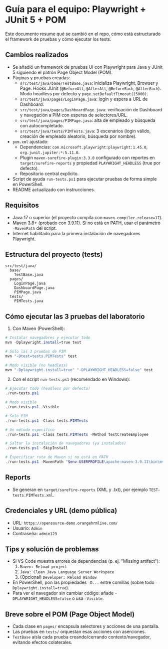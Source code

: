 # Guía para el equipo: Playwright + JUnit 5 + POM

Este documento resume qué se cambió en el repo, cómo está estructurado el framework de pruebas y cómo ejecutar los tests.

## Cambios realizados
- Se añadió un framework de pruebas UI con Playwright para Java y JUnit 5 siguiendo el patrón Page Object Model (POM).
- Páginas y pruebas creadas:
  - `src/test/java/base/TestBase.java`: inicializa Playwright, Browser y Page. Hooks JUnit (`@BeforeAll`, `@AfterAll`, `@BeforeEach`, `@AfterEach`). Modo headless por defecto y `page.setDefaultTimeout(15000)`.
  - `src/test/java/pages/LoginPage.java`: login y espera a URL de Dashboard.
  - `src/test/java/pages/DashboardPage.java`: verificación de Dashboard y navegación a PIM con esperas de selectores/URL.
  - `src/test/java/pages/PIMPage.java`: alta de empleado y búsqueda con autocompletado.
  - `src/test/java/tests/PIMTests.java`: 3 escenarios (login válido, creación de empleado aleatorio, búsqueda por nombre).
- `pom.xml` ajustado:
  - Dependencias: `com.microsoft.playwright:playwright:1.45.0`, `org.junit.jupiter:*:5.11.0`.
  - Plugin `maven-surefire-plugin:3.3.0` configurado con reportes en `target/surefire-reports` y propiedad `PLAYWRIGHT_HEADLESS` (true por defecto).
  - Repositorio central explícito.
- Script de ayuda `run-tests.ps1` para ejecutar pruebas de forma simple en PowerShell.
- README actualizado con instrucciones.

## Requisitos
- Java 17 o superior (el proyecto compila con `maven.compiler.release=17`).
- Maven 3.8+ (probado con 3.9.11). Si no está en PATH, usar el parámetro `-MavenPath` del script.
- Internet habilitado para la primera instalación de navegadores Playwright.

## Estructura del proyecto (tests)
```
src/test/java/
  base/
    TestBase.java
  pages/
    LoginPage.java
    DashboardPage.java
    PIMPage.java
  tests/
    PIMTests.java
```

## Cómo ejecutar las 3 pruebas del laboratorio
1) Con Maven (PowerShell):
```powershell
# Instalar navegadores y ejecutar todo
mvn -Dplaywright.install=true test

# Solo las 3 pruebas de PIM
mvn "-Dtest=tests.PIMTests" test

# Modo visible (no headless)
mvn "-Dplaywright.install=true" "-DPLAYWRIGHT_HEADLESS=false" test
```

2) Con el script `run-tests.ps1` (recomendado en Windows):
```powershell
# Ejecutar todo (headless por defecto)
./run-tests.ps1

# Modo visible
./run-tests.ps1 -Visible

# Solo PIM
./run-tests.ps1 -Class tests.PIMTests

# Un método específico
./run-tests.ps1 -Class tests.PIMTests -Method testCreateEmployee

# Saltar la instalación de navegadores (ya instalados)
./run-tests.ps1 -SkipInstall

# Especificar ruta de Maven si no está en PATH
./run-tests.ps1 -MavenPath "$env:USERPROFILE\apache-maven-3.9.11\bin\mvn.cmd"
```

## Reports
- Se generan en `target/surefire-reports` (XML y .txt), por ejemplo `TEST-tests.PIMTests.xml`.

## Credenciales y URL (demo pública)
- URL: `https://opensource-demo.orangehrmlive.com/`
- Usuario: `Admin`
- Contraseña: `admin123`

## Tips y solución de problemas
- Si VS Code muestra errores de dependencias (p. ej. "Missing artifact"):
  1) `Maven: Reload project`
  2) `Java: Clean Java Language Server Workspace`
  3) (Opcional) `Developer: Reload Window`
- En PowerShell, pon las propiedades `-D...` entre comillas (sobre todo `-Dplaywright.install=true`).
- Para ver el navegador sin cambiar código: añade `-DPLAYWRIGHT_HEADLESS=false` o usa `-Visible`.

## Breve sobre el POM (Page Object Model)
- Cada clase en `pages/` encapsula selectores y acciones de una pantalla.
- Las pruebas en `tests/` orquestan esas acciones con aserciones.
- `TestBase` aísla cada prueba creando/cerrando contexto/navegador, evitando efectos colaterales.
